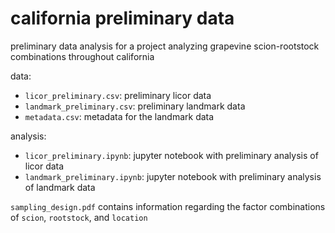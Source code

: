 # california preliminary data
preliminary data analysis for a project analyzing grapevine scion-rootstock combinations throughout california

data:
-  `licor_preliminary.csv`: preliminary licor data
-  `landmark_preliminary.csv`: preliminary landmark data
-  `metadata.csv`: metadata for the landmark data

analysis:
-  `licor_preliminary.ipynb`: jupyter notebook with preliminary analysis of licor data
-  `landmark_preliminary.ipynb`: jupyter notebook with preliminary analysis of landmark data

`sampling_design.pdf` contains information regarding the factor combinations of `scion`, `rootstock`, and `location`
